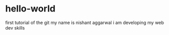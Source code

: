 # hello-world
first tutorial of the git
my name is nishant aggarwal
i am developing my web dev skills
